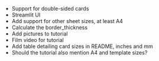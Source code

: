 * Support for double-sided cards
* Streamlit UI
* Add support for other sheet sizes, at least A4
* Calculate the border_thickness
* Add pictures to tutorial
* Film video for tutorial
* Add table detailing card sizes in README, inches and mm
* Should the tutorial also mention A4 and template sizes?